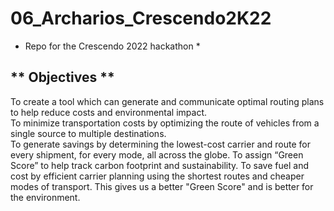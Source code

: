 # 06_Archarios_Crescendo2K22
* Repo for the Crescendo 2022 hackathon *

## ** Objectives **   
To create a tool which can generate and communicate optimal routing plans to help reduce costs and environmental impact.   
To minimize transportation costs by optimizing the route of vehicles from a single source to multiple destinations.   
To generate savings by determining the lowest-cost carrier and route for every shipment, for every mode, all across the globe. 
To assign “Green Score” to help track carbon footprint and sustainability. 
To save fuel and cost by efficient carrier planning using the shortest routes and cheaper modes of transport. This gives us a better "Green Score" and is better for the environment.
